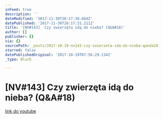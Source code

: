 ```yaml
---
inFeed: true
description: ''
dateModified: '2017-11-30T20:17:30.684Z'
datePublished: '2017-11-30T20:17:31.211Z'
title: '[NV#143]  Czy zwierzęta idą do nieba? (Q&A#18)'
author: []
publisher: {}
via: {}
sourcePath: _posts/2017-10-19-nv143-czy-zwierzeta-ida-do-nieba-qanda18.md
starred: false
datePublishedOriginal: '2017-10-19T07:56:29.134Z'
_type: Blurb

---
```

# \[NV\#143\] Czy zwierzęta idą do nieba? (Q&A\#18)
[link do youtube][0]

[0]: https://youtu.be/QN4bwrR2kVg